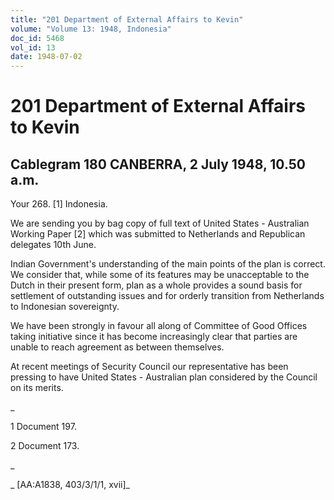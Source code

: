 ```yaml
---
title: "201 Department of External Affairs to Kevin"
volume: "Volume 13: 1948, Indonesia"
doc_id: 5468
vol_id: 13
date: 1948-07-02
---
```


# 201 Department of External Affairs to Kevin

## Cablegram 180 CANBERRA, 2 July 1948, 10.50 a.m.

Your 268. [1] Indonesia.

We are sending you by bag copy of full text of United States - Australian Working Paper [2] which was submitted to Netherlands and Republican delegates 10th June.

Indian Government's understanding of the main points of the plan is correct. We consider that, while some of its features may be unacceptable to the Dutch in their present form, plan as a whole provides a sound basis for settlement of outstanding issues and for orderly transition from Netherlands to Indonesian sovereignty.

We have been strongly in favour all along of Committee of Good Offices taking initiative since it has become increasingly clear that parties are unable to reach agreement as between themselves.

At recent meetings of Security Council our representative has been pressing to have United States - Australian plan considered by the Council on its merits.

_

1 Document 197.

2 Document 173.

_

_ [AA:A1838, 403/3/1/1, xvii]_
